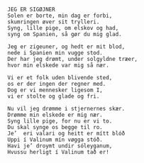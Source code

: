     JEG ER SIGØJNER
    Solen er borte, min dag er forbi,
    skumringen øver sit trylleri.
    Syng, lille pige, om elskov og had,
    syng om Spanien, så gør du mig glad.
    
    Jeg er zigeuner, og hedt er mit blod,
    nede i Spanien min vugge stod.
    Der har jeg drømt, under solgyldne træer,
    hvor min elskede var mig så nær.
    
    Vi er et folk uden blivende sted,
    os er der ingen der regner med.
    Dog er vi mennesker ligesom I,
    vi er stolte og glade og fri.
    
    Nu vil jeg drømme i stjernernes skær.
    Drømme min elskede er mig nær.
    Syng lille pige, for nu er vi to.
    Du skal synge os begge til ro.
    Je’  eri valari og heitt er mítt blóð
    Uppi í Valinum mín vøgga stóð.
    Havi je’ droymt undir sóleyganum,
    Hvussu herligt í Valinum tað er!
